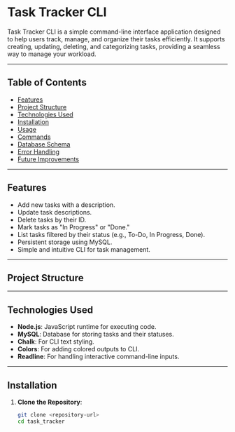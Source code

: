 # Task Tracker CLI

Task Tracker CLI is a simple command-line interface application designed to help users track, manage, and organize their tasks efficiently. It supports creating, updating, deleting, and categorizing tasks, providing a seamless way to manage your workload.

---

## Table of Contents

- [Features](#features)
- [Project Structure](#project-structure)
- [Technologies Used](#technologies-used)
- [Installation](#installation)
- [Usage](#usage)
- [Commands](#commands)
- [Database Schema](#database-schema)
- [Error Handling](#error-handling)
- [Future Improvements](#future-improvements)

---

## Features

- Add new tasks with a description.
- Update task descriptions.
- Delete tasks by their ID.
- Mark tasks as "In Progress" or "Done."
- List tasks filtered by their status (e.g., To-Do, In Progress, Done).
- Persistent storage using MySQL.
- Simple and intuitive CLI for task management.

---

## Project Structure

---

## Technologies Used

- **Node.js**: JavaScript runtime for executing code.
- **MySQL**: Database for storing tasks and their statuses.
- **Chalk**: For CLI text styling.
- **Colors**: For adding colored outputs to CLI.
- **Readline**: For handling interactive command-line inputs.

---

## Installation

1. **Clone the Repository**:
   ```bash
   git clone <repository-url>
   cd task_tracker


